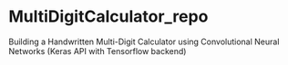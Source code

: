 # MultiDigitCalculator_repo
Building a Handwritten Multi-Digit Calculator using Convolutional Neural Networks (Keras API with Tensorflow backend)
